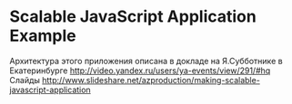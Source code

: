 Scalable JavaScript Application Example
=======================================

Архитектура этого приложения описана в докладе на Я.Субботнике в Екатеринбурге
http://video.yandex.ru/users/ya-events/view/291/#hq
Слайды http://www.slideshare.net/azproduction/making-scalable-javascript-application